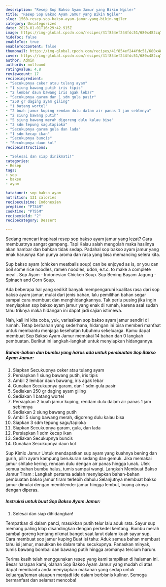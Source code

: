 ```yaml
---
description: "Resep Sop Bakso Ayam Jamur yang Bikin Ngiler"
title: "Resep Sop Bakso Ayam Jamur yang Bikin Ngiler"
slug: 1560-resep-sop-bakso-ayam-jamur-yang-bikin-ngiler
category: Uncategorized
date: 2023-01-01T16:29:42.915Z
image: https://img-global.cpcdn.com/recipes/41f854ef244fdc51/680x482cq70/sop-bakso-ayam-jamur-foto-resep-utama.jpg
hideToc: false
enableToc: true
enableTocContent: false
thumbnail: https://img-global.cpcdn.com/recipes/41f854ef244fdc51/680x482cq70/sop-bakso-ayam-jamur-foto-resep-utama.jpg
cover: https://img-global.cpcdn.com/recipes/41f854ef244fdc51/680x482cq70/sop-bakso-ayam-jamur-foto-resep-utama.jpg
author: Admin
authorAv: notfound
ratingvalue: 4.8
reviewcount: 17
recipeingredient:
- "Secukupnya ceker atau tulang ayam"
- "1 siung bawang putih iris tipis"
- "2 lembar daun bawang iris agak lebar"
- "Secukupnya garam dan 1 sdm gula pasir"
- "250 gr daging ayam giling"
- "1 batang wortel"
- "2 buah jamur kuping rendam dulu dalam air panas 1 jam seblmnya"
- "2 siung bawang putih"
- "5 siung bawang merah digoreng dulu kalau bisa"
- "3 sdm tepung sagutapioka"
- "Secukupnya garam gula dan lada"
- "1 sdm kecap ikan"
- "Secukupnya buncis"
- "Secukupnya daun kol"
recipeinstructions:

- "Selesai dan siap dinikmati!"
categories:
- Resep
tags:
- sop
- bakso
- ayam

katakunci: sop bakso ayam 
nutrition: 131 calories
recipecuisine: Indonesian
preptime: "PT34M"
cooktime: "PT55M"
recipeyield: "2"
recipecategory: Dessert

---
```



Sedang mencari inspirasi resep sop bakso ayam jamur yang lezat? Cara membuatnya sangat gampang. Tapi Kalau salah mengolah maka hasilnya akan hambar dan bahkan tidak sedap. Padahal sop bakso ayam jamur yang enak harusnya Kan punya aroma dan rasa yang bisa memancing selera kita.


Sup bakso ayam (chicken meatballs soup) can be enjoyed as is, or you can boil some rice noodles, ramen noodles, udon, e.t.c. to make a complete meal.. Sop Ayam - Indonesian Chicken Soup. Sup Bening Bayam Jagung - Spinach and Corn Soup.

Ada beberapa hal yang sedikit banyak mempengaruhi kualitas rasa dari sop bakso ayam jamur, mulai dari jenis bahan, lalu pemilihan bahan segar sampai cara membuat dan menghidangkannya. Tak perlu pusing jika ingin menyiapkan sop bakso ayam jamur yang enak di rumah, karena asal sudah tahu triknya maka hidangan ini dapat jadi sajian istimewa.


Nah, kali ini kita coba, yuk, variasikan sop bakso ayam jamur sendiri di rumah. Tetap berbahan yang sederhana, hidangan ini bisa memberi manfaat untuk membantu menjaga kesehatan tubuhmu sekeluarga. Kamu dapat membuat Sop Bakso Ayam Jamur memakai 14 bahan dan 0 langkah pembuatan. Berikut ini langkah-langkah untuk menyiapkan hidangannya.

<!--inarticleads1-->

##### Bahan-bahan dan bumbu yang harus ada untuk pembuatan Sop Bakso Ayam Jamur:

1. Siapkan Secukupnya ceker atau tulang ayam
1. Persiapkan 1 siung bawang putih, iris tipis
1. Ambil 2 lembar daun bawang, iris agak lebar
1. Gunakan Secukupnya garam, dan 1 sdm gula pasir
1. Sediakan 250 gr daging ayam giling
1. Sediakan 1 batang wortel
1. Persiapkan 2 buah jamur kuping, rendam dulu dalam air panas 1 jam seblmnya
1. Sediakan 2 siung bawang putih
1. Ambil 5 siung bawang merah, digoreng dulu kalau bisa
1. Siapkan 3 sdm tepung sagu/tapioka
1. Siapkan Secukupnya garam, gula, dan lada
1. Persiapkan 1 sdm kecap ikan
1. Sediakan Secukupnya buncis
1. Gunakan Secukupnya daun kol


Sup Kimlo Jamur Untuk mendapatkan sup ayam yang kuahnya bening dan gurih, pilih ayam kampung berukuran sedang dan gemuk. Jika memakai jamur shitake kering, rendam dulu dengan air panas hingga lunak. Ulek semua bahan bumbu halus, tumis sampai wangi. Langkah Membuat Bakso Jamur Tiram : Langkah pertama adalah menyiapkan bahan-bahan pembuatan bakso jamur tiram terlebih dahulu Selanjutnya membuat bakso jamur dimulai dengan memblender jamur hingga lembut, buang airnya dengan diperas. 

<!--inarticleads2-->

##### Instruksi untuk buat Sop Bakso Ayam Jamur:


1. Selesai dan siap dihidangkan!

Tempatkan di dalam panci, masukkan putih telur lalu aduk rata. Sayur sup memang paling klop disandingkan dengan perkedel kentang. Bumbu merah sambal goreng kentang nikmat banget saat larut dalam kuah sayur sup. Cara membuat sop jamur kuping Buat isi tahu: Aduk semua bahan membuat tahu isi jamur, masukkan ke dalam tahu secukupnya. Panaskan minyak, tumis bawang bombai dan bawang putih hingga aromanya tercium harum. 

Terima kasih telah menggunakan resep yang kami tampilkan di halaman ini. Besar harapan kami, olahan Sop Bakso Ayam Jamur yang mudah di atas dapat membantu anda menyiapkan makanan yang sedap untuk keluarga/teman ataupun menjadi ide dalam berbisnis kuliner. Semoga bermanfaat dan selamat mencoba!
